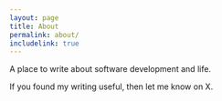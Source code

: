 ```yaml
---
layout: page
title: About
permalink: about/
includelink: true
---
```


A place to write about software development and life.

If you found my writing useful, then let me know on X.
